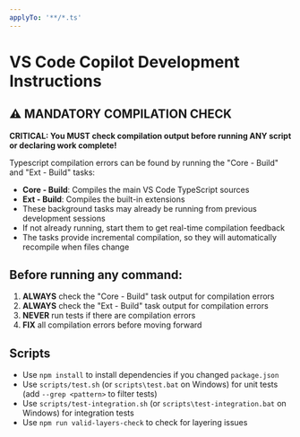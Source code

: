 ```yaml
---
applyTo: '**/*.ts'
---
```


# VS Code Copilot Development Instructions

## ⚠️ MANDATORY COMPILATION CHECK

**CRITICAL: You MUST check compilation output before running ANY script or declaring work complete!**

Typescript compilation errors can be found by running the "Core - Build" and "Ext - Build" tasks:
- **Core - Build**: Compiles the main VS Code TypeScript sources
- **Ext - Build**: Compiles the built-in extensions
- These background tasks may already be running from previous development sessions
- If not already running, start them to get real-time compilation feedback
- The tasks provide incremental compilation, so they will automatically recompile when files change

## Before running any command:
1. **ALWAYS** check the "Core - Build" task output for compilation errors
2. **ALWAYS** check the "Ext - Build" task output for compilation errors
3. **NEVER** run tests if there are compilation errors
4. **FIX** all compilation errors before moving forward

## Scripts
- Use `npm install` to install dependencies if you changed `package.json`
- Use `scripts/test.sh` (or `scripts\test.bat` on Windows) for unit tests (add `--grep <pattern>` to filter tests)
- Use `scripts/test-integration.sh` (or `scripts\test-integration.bat` on Windows) for integration tests
- Use `npm run valid-layers-check` to check for layering issues
